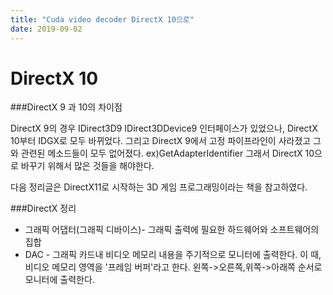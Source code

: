```yaml
---
title: "Cuda video decoder DirectX 10으로"
date: 2019-09-02
---
```


DirectX 10
===
###DirectX 9 과 10의 차이점

DirectX 9의 경우 IDirect3D9 IDirect3DDevice9 인터페이스가 있었으나, DirectX 10부터 IDGX로 모두 바뀌었다.
그리고 DirectX 9에서 고정 파이프라인이 사라졌고 그와 관련된 메소드들이 모두 없어졌다. ex)GetAdapterIdentifier
그래서 DirectX 10으로 바꾸기 위해서 많은 것들을 해야한다.

다음 정리글은 DirectX11로 시작하는 3D 게임 프로그래밍이라는 책을 참고하였다.

###DirectX 정리
* 그래픽 어댑터(그래픽 디바이스)- 그래픽 출력에 필요한 하드웨어와 소프트웨어의 집합
* DAC - 그래픽 카드내 비디오 메모리 내용을 주기적으로 모니터에 출력한다. 이 때, 비디오 메모리 영역을 '프레임 버퍼'라고 한다. 
왼쪽->오른쪽,위쪽->아래쪽 순서로 모니터에 출력한다.

